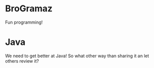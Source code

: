 # BroGramaz

Fun programming!

# Java

We need to get better at Java! So what other way than sharing it an let others review it? 